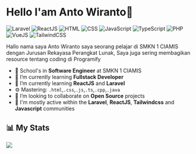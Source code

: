 # Hello I'am Anto Wiranto👋

![Laravel](https://img.shields.io/badge/Laravel-Intermediate-red)
![ReactJS](https://img.shields.io/badge/ReactJS-Learning-blue)
![HTML](https://img.shields.io/badge/HTML-Expert-orange)
![CSS](https://img.shields.io/badge/CSS-Intermediate-lightblue)
![JavaScript](https://img.shields.io/badge/JavaScript-Expert-yellow)
![TypeScript](https://img.shields.io/badge/TypeScript-Learning-lightgrey)
![PHP](https://img.shields.io/badge/PHP-Intermediate-grey)
![VueJS](https://img.shields.io/badge/VueJS-Beginer-green)
![TailwindCSS](https://img.shields.io/badge/TailwindCSS-Learning-teal)

Hallo nama saya Anto Wiranto saya seorang pelajar di SMKN 1 CIAMIS dengan Jurusan Rekayasa Perangkat Lunak, 
Saya juga sering membagikan resource tentang coding di Programify

- 🔭 School's in **Software Engineer** at SMKN 1 CIAMIS
- 🌱 I’m currently learning **Fullstack Developer**
- 🌟 I’m currently learning **ReactJS** and **Laravel**
- ⚙️ Mastering: `.html`,`.css`,`.js`,`.ts`,`.cpp`,`.java`
- 👯 I’m looking to collaborate on **Open Source**  projects
- 💬 I'm mostly active within the **Laravel**, **ReactJS**, **Tailwindcss** and **Javascript** communities

## 📊 My Stats

<img src="https://cr-skills-chart-widget.azurewebsites.net/api/api?username=antowirantoIO"/>
